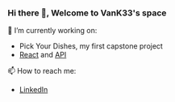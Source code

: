 ### Hi there 👋, Welcome to VanK33's space

🔭 I’m currently working on:
- Pick Your Dishes, my first capstone project
- [React](https://github.com/VanK33/PickYourDish) and [API](https://github.com/VanK33/PickYourDish-API)


📫 How to reach me:
- [LinkedIn](www.linkedin.com/in/jeff-yifei-ma)
<!--
**VanK33/VanK33** is a ✨ _special_ ✨ repository because its `README.md` (this file) appears on your GitHub profile.

Here are some ideas to get you started:

- 🔭 I’m currently working on ...
- 🌱 I’m currently learning ...
- 👯 I’m looking to collaborate on ...
- 🤔 I’m looking for help with ...
- 💬 Ask me about ...

- 😄 Pronouns: ...
- ⚡ Fun fact: ...
-->
